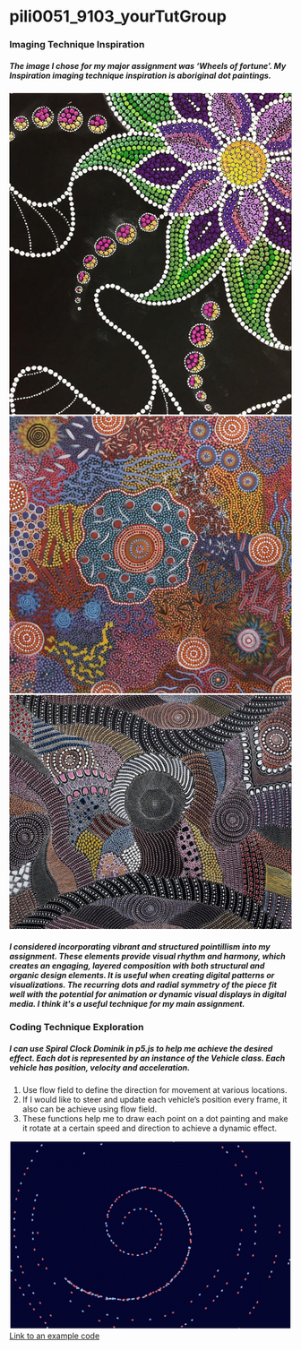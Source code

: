 # pili0051_9103_yourTutGroup

### Imaging Technique Inspiration

##### The image I chose for my major assignment was ‘Wheels of fortune’. My Inspiration imaging technique inspiration is **aboriginal dot paintings**.

![An image of dot painting](readmeImages/bae5f697b48edcb257dc961cf866f024.jpg)
![An image of dot painting](readmeImages/MICHELLEPOSSUMNUNGUARRAYI.jpg)
![An image of dot painting](readmeImages/MYCOUNTRY5.jpg)

##### I considered incorporating vibrant and structured **pointillism** into my assignment. These elements provide **visual rhythm and harmony**, which creates an engaging, layered composition with both structural and organic design elements. It is useful when creating digital patterns or visualizations. The **recurring dots and radial symmetry of the piece** fit well with the potential for animation or dynamic visual displays in digital media. I think it's a useful technique for my main assignment.

### Coding Technique Exploration

##### I can use **Spiral Clock Dominik** in p5.js to help me achieve the desired effect. Each dot is represented by an instance of the **Vehicle class**. Each vehicle has **position, velocity and acceleration**. 
1. Use flow field to define the direction for movement at various locations. 
2. If I would like to steer and update each vehicle’s position every frame, it also can be achieve using flow field. 
3. These functions help me to draw each point on a dot painting and make it rotate at a certain speed and direction to achieve a dynamic effect.

![An image of coding](readmeImages/SpiralClockDominik.png)
[Link to an example code](https://openprocessing.org/sketch/2225865/#code)